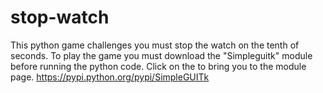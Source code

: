 stop-watch
==========
This python game challenges you must stop the watch on the tenth of seconds. To play the game you must download the "Simpleguitk" module before running the python code. Click on the to bring you to the module page. https://pypi.python.org/pypi/SimpleGUITk
